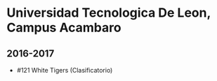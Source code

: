 # Universidad Tecnologica De Leon, Campus Acambaro

## 2016-2017

- #121 White Tigers (Clasificatorio)


